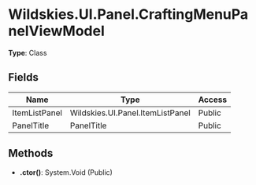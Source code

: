 ﻿# Wildskies.UI.Panel.CraftingMenuPanelViewModel

**Type**: Class

## Fields

| Name | Type | Access |
|------|------|--------|
| ItemListPanel | Wildskies.UI.Panel.ItemListPanel | Public |
| PanelTitle | PanelTitle | Public |

## Methods

- **.ctor()**: System.Void (Public)

